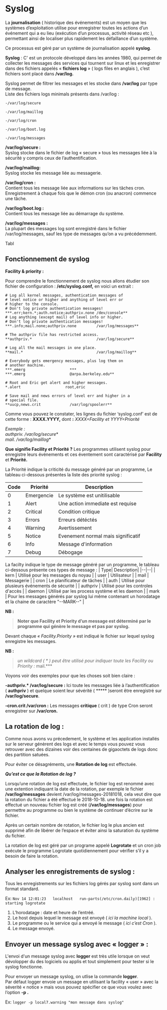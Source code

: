 
# Syslog

La **journalisation** ( historique des événements) est un moyen que les systèmes d’exploitation utilise pour enregistrer toutes les actions d’un événement qui a eu lieu (exécution d’un processus, activité réseau etc ), permettant ainsi de localiser plus rapidement les défaillance d’un système.

Ce processus est géré par un système de journalisation appelé  **syslog**.

**Syslog** : C' est un protocole développé dans les années 1980, qui permet de collecter les messages des services qui tournent sur linux et les enregistrer dans des fichiers appelés « **fichiers log** » ( logs files en anglais ), c’est fichiers sont placé dans **/var/log.**

Syslog permet de filtrer les messages et les stocke dans  **/var/log**  par type de message.  
Liste des fichiers logs minimals présents dans /var/log :
```
-/var/log/secure

-/var/log/maillog

-/var/log/cron

-/var/log/boot.log

-/var/log/messages
```
**/var/log/secure :**  
Syslog stocke dans le fichier de log « secure » tous les messages liée à la sécurité y compris ceux de l’authentification.

**/var/log/maillog:**  
Syslog stocke les message liée au messagerie.

**/var/log/cron :**  
Contient tous les message liée aux informations sur les tâches cron. Enregistrement à chaque fois que le démon cron (ou anacron) commence une tâche.

**/var/log/boot.log :**  
Contient tous les message liée au démarrage du système.

**/var/log/messages :**  
La plupart des messages log sont enregistré dans le fichier /var/log/messages, sauf les type de messages qu’on a vu précédemment.

Tabl
## Fonctionnement de syslog

**Facility & priority :**

Pour comprendre le fonctionnement de syslog nous allons étudier son fichier de configuration :  **/etc/syslog.conf,** en voici un extrait :
```
# Log all kernel messages, authentication messages of
# level notice or higher and anything of level err or
# higher to the console.
# Don't log private authentication messages!
***.err;kern.*;auth.notice;authpriv.none /dev/console** 
# Log anything (except mail) of level info or higher.
# Don't log private authentication messages!
***.info;mail.none;authpriv.none         /var/log/messages**

# The authpriv file has restricted access.
**authpriv.*                             /var/log/secure**

# Log all the mail messages in one place.
**mail.*                                 /var/log/maillog**

# Everybody gets emergency messages, plus log them on
# another machine.
***.emerg                    ***
***.emerg                    @arpa.berkeley.edu**

# Root and Eric get alert and higher messages.
*.alert                    root,eric

# Save mail and news errors of level err and higher in a
# special file.
**uucp,news.crit             /var/log/spoolerr**
```
Comme vous pouvez le constater, les lignes du fichier ‘syslog.conf’ est de cette forme : **XXXX.YYYY,** dont **:** _XXXX=Facility et_ _YYYY=Priorité_

_Exemple :_  
**authpriv.* /var/log/secure**  
**mail.* /var/log/maillog**

**Que signifie Facility et Priorité ?**
Les programmes utilisent syslog pour enregistre leurs événements et ces éventement sont caractérisé par  **Facility** et  **Priorité.**

La Priorité indique la criticité du message généré par un programme, Le tableau ci-dessous présentes la liste des priorité syslog :

|  Code| Priorité |	Description|
|--|--|--|
| 0 | Emergencie | Le système est unitilisable |
| 1 | Alert | Une action immediate est requise | 
| 2 | Critical | Condition critique | 
| 3 | Errors | Erreurs détéctés | 
| 4 | Warning | Avertissement | 
| 5 | Notice | Evenement normal mais significatif | 
| 6 | Info | Message d'information | 
| 7 | Debug | Débogage | 

La facilty indique le type de message généré par un programme, le tableau ci-dessous présente ces types de message :
|  Type| 	Description|
|--|--|
| kern | Utilisé pour les messages du noyau |
| user | Utilisateur | 
| mail | Messagerie |
| cron | Le planificateur de tâches | 
| auth | Utilisé pour plusieurs événements de sécurité | 
| authpriv | Utilisé pour les controles d'accès | 
| daemon | Utilisé par les process système et les daemon | 
| mark | Pour les messages générés par syslog lui même contenant un horodatage et la chaine de caractère "--MARK--" | 


**NB :**

> **Noter que Facility et Priority d’un message est déterminé par le programme qui génère le message et pas par syslog.**

Devant chaque  _« Facility.Priority »_  est indiqué le fichier sur lequel syslog enregistre les messages.

**NB :** 

> _un wildcard ( * ) peut être utilisé pour indiquer toute les Facility ou Priority :_ mail.***

Voyons voir des exemples pour que les choses soit bien claire :

**-authpriv.\* /var/log/secure :** Ici toute les messages liée à l’authentification ( **authpriv**  ) et quelque soient leur sévérité (  *****  )seront être enregistré sur  **/var/log/secure**.

**-cron.crit /var/cron :** Les messages  **critique** ( crit ) de type Cron seront enregistrer sur  **/var/cron.**

## **La rotation de log :**

Comme nous avons vu précedement, le système et les application installés sur le serveur génèrent des logs et avec le temps vous pouvez vous retrouver  avec des dizaines voir des centaines de gigaoctets de logs  donc des partition satuées.

Pour éviter ce désagréments, une  **Rotation de log**  est effectuée.

_**Qu’est ce que la Rotation de log ?**_

Lorsqu’une rotation de log est effectuée, le fichier log est renommé avec une extention indiquant la date de la rotation, par exemple le fichier  **/var/log/messages**  devient /var/log/messages-20181018, cela veut dire que la rotation du fichier a été effectué le 2018-10-18. une fois la rotation est effectué un nouveau fichier log est créé (**/var/log/messages**) pour permettre au programme ou bien le système de continuer d’écrire sur le fichier.

Après un certain nombre de rotation, le fichier log le plus ancien est supprimé afin de libérer de l’espace et éviter ainsi la saturation du système du fichier.

La rotation de log est géré par un programe appelé  **Logrotate**  et un cron job exécute le programme Logrotate quotidiennement pour vérifier s’il y a besoin de faire la rotation.

## Analyser les enregistrements de syslog :

Tous les enregistrements sur les fichiers log gérés par syslog sont dans un format standard. 

Ex:
```Nov 14 12:01:23   localhost   run-parts(/etc/cron.daily)[1962] : starting logrotate```
1.  L’horodatage : date et heure de l’entréé.
2.  Le host depuis lequel le message est envoyé ( _ici la machine local_  ).
3.  Le programme ou le service qui a envoyé le message (  _ici c’est Cron_  ).
4.  Le message envoyé.

## Envoyer un message syslog avec « logger » :
L'envoi d'un message syslog avec **logger** est  très utile lorsque on veut dévolopper du des logiciels ou applis et tout simplement pour tester si le syslog fonctionne.

Pour envoyer un message syslog, on utlise la commande  **logger**.  
Par défaut logger envoie un message en utilisant la facility « user » avec la séverité « notice » mais vous pouvez spécifier ce que vous voulez avec l’option  **-p .**

Ex:
```logger -p local7.warning "mon message dans syslog"```
